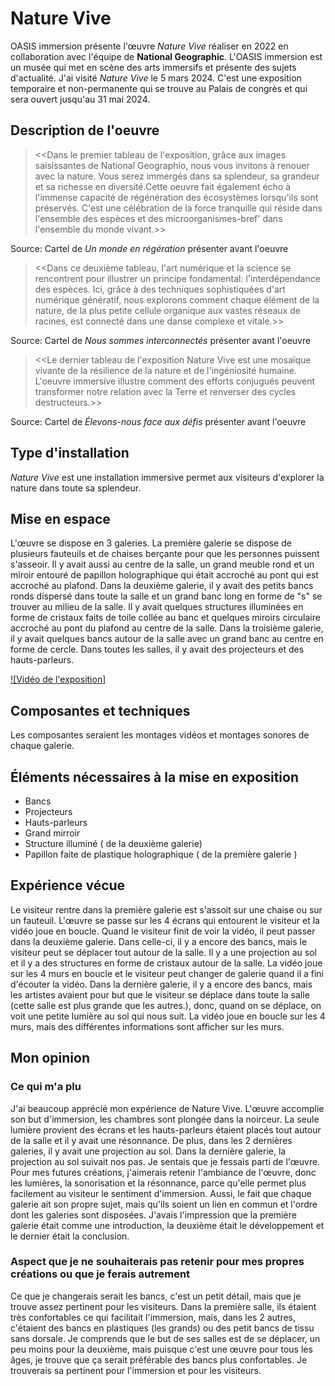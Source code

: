 # Nature Vive
OASIS immersion présente l'œuvre *Nature Vive* réaliser en 2022 en collaboration avec l'équipe de **National Geographic**. L'OASIS immersion est un musée qui met en scène des arts immersifs et présente des sujets d'actualité. J'ai visité *Nature Vive* le 5 mars 2024. C'est une exposition temporaire et non-permanente qui se trouve au Palais de congrès et qui sera ouvert jusqu'au 31 mai 2024.

## Description de l'oeuvre
> <<Dans le premier tableau de l'exposition, grâce aux images saisissantes de National Geographio, nous vous invitons à renouer avec la nature. Vous serez immergés dans sa splendeur, sa grandeur et sa richesse en diversité.Cette oeuvre fait également écho à l'immense capacité de régénération des écosystèmes lorsqu'ils sont préservés. C'est une célébration de la force tranquille qui réside dans l'ensemble des espèces et des microorganismes-bref' dans l'ensemble du monde vivant.>>
 
 Source: Cartel de *Un monde en régération* présenter avant l'oeuvre

> <<Dans ce deuxième tableau, l'art numérique et la science se rencontrent pour illustrer un principe fondamental: l'interdépendance des espèces. Ici, grâce à des techniques sophistiquées d'art numérique génératif, nous explorons comment chaque élément de la nature, de la plus petite cellule organique aux vastes réseaux de racines, est connecté dans une danse complexe et vitale.>>
 
 Source: Cartel de *Nous sommes interconnectés* présenter avant l'oeuvre

> <<Le dernier tableau  de l'exposition Nature Vive est une mosaïque vivante de la résilience de la nature et de l'ingéniosité humaine. L'oeuvre immersive illustre comment des efforts conjugués peuvent transformer notre relation avec la Terre et renverser des cycles destructeurs.>>
  
  Source: Cartel de *Élevons-nous face aux défis* présenter avant l'oeuvre

## Type d'installation
*Nature Vive* est une installation immersive permet aux visiteurs d'explorer la nature dans toute sa splendeur.

## Mise en espace
L'œuvre se dispose en 3 galeries. La première galerie se dispose de plusieurs fauteuils et de chaises berçante pour que les personnes puissent s'asseoir. Il y avait aussi au centre de la salle, un grand meuble rond et un miroir entouré de papillon holographique qui était accroché au pont qui est accroché au plafond. Dans la deuxième galerie, il y avait des petits bancs ronds dispersé dans toute la salle et un grand banc long en forme de "s" se trouver au milieu de la salle. Il y avait quelques structures illuminées en forme de cristaux faits de toile collée au banc et quelques miroirs circulaire accroché au pont du plafond au centre de la salle. Dans la troisième galerie, il y avait quelques bancs autour de la salle avec un grand banc au centre en forme de cercle. Dans toutes les salles, il y avait des projecteurs et des hauts-parleurs.

[![Vidéo de l'exposition]](https://youtu.be/5llRT7G0XxQ?si=fT3NFgIWCavgImtJ)

## Composantes et techniques
Les composantes seraient les montages vidéos et montages sonores de chaque galerie. 

## Éléments nécessaires à la mise en exposition
- Bancs
- Projecteurs
- Hauts-parleurs
- Grand mirroir
- Structure illuminé ( de la deuxième galerie)
- Papillon faite de plastique holographique ( de la première galerie )

##  Expérience vécue
Le visiteur rentre dans la première galerie est s'assoit sur une chaise ou sur un fauteuil. L'œuvre se passe sur les 4 écrans qui entourent le visiteur et la vidéo joue en boucle. Quand le visiteur finit de voir la vidéo, il peut passer dans la deuxième galerie. Dans celle-ci, il y a encore des bancs, mais le visiteur peut se déplacer tout autour de la salle. Il y a une projection au sol et il y a des structures en forme de cristaux autour de la salle. La vidéo joue sur les 4 murs en boucle et le visiteur peut changer de galerie quand il a fini d'écouter la vidéo. Dans la dernière galerie, il y a encore des bancs, mais les artistes avaient pour but que le visiteur se déplace dans toute la salle (cette salle est plus grande que les autres.), donc, quand on se déplace, on voit une petite lumière au sol qui nous suit. La vidéo joue en boucle sur les 4 murs, mais des différentes informations sont afficher sur les murs.

## Mon opinion
### Ce qui m'a plu
J'ai beaucoup apprécié mon expérience de Nature Vive. L'œuvre accomplie son but d'immersion, les chambres sont plongée dans la noirceur. La seule lumière provient des écrans et les hauts-parleurs étaient placés tout autour de la salle et il y avait une résonnance. De plus, dans les 2 dernières galeries, il y avait une projection au sol. Dans la dernière galerie, la projection au sol suivait nos pas. Je sentais que je fessais parti de l'œuvre. Pour mes futures créations, j'aimerais retenir l'ambiance de l'œuvre, donc les lumières, la sonorisation et la résonnance, parce qu'elle permet plus facilement au visiteur le sentiment d'immersion. Aussi, le fait que chaque galerie ait son propre sujet, mais qu'ils soient un lien en commun et l'ordre dont les galeries sont disposées. J'avais l'impression que la première galerie était comme une introduction, la deuxième était le développement et le dernier était la conclusion.

###  Aspect que je ne souhaiterais pas retenir pour mes propres créations ou que je ferais autrement
Ce que je changerais serait les bancs, c'est un petit détail, mais que je trouve assez pertinent pour les visiteurs. Dans la première salle, ils étaient très confortables ce qui facilitait l'immersion, mais, dans les 2 autres, c'étaient des bancs en plastiques (les grands) ou des petit bancs de tissu sans dorsale. Je comprends que le but de ses salles est de se déplacer, un peu moins pour la deuxième, mais puisque c'est une œuvre pour tous les âges, je trouve que ça serait préférable des bancs plus confortables. Je trouverais sa pertinent pour l'immersion et pour les visiteurs.
